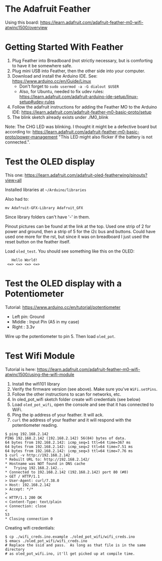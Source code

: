 # The Adafruit Feather
Using this board:
https://learn.adafruit.com/adafruit-feather-m0-wifi-atwinc1500/overview

# Getting Started With Feather

1. Plug Feather into Breadboard (not strictly necessary, but is comforting to
  have it be somewhere safe.
1. Plug mini USB into Feather, then the other side into your computer.
1. Download and install the Arduino IDE.  See:
  https://www.arduino.cc/en/Guide/Linux
    * Don't forget to `sudo usermod -a -G dialout $USER`
    * Also, for Ubuntu, needed to fix udev rules:
      https://learn.adafruit.com/adafruit-arduino-ide-setup/linux-setup#udev-rules
1. Follow the adafruit instructions for adding the Feather MO to the Arduino IDE:
  https://learn.adafruit.com/adafruit-feather-m0-basic-proto/setup
1. The blink sketch already exists under ./M0_blink

Note: The CHG LED was blinking.  I thought it might be a defective board but
according to: https://learn.adafruit.com/adafruit-feather-m0-basic-proto/power-management
"This LED might also flicker if the battery is not connected.".

# Test the OLED display

This one:
https://learn.adafruit.com/adafruit-oled-featherwing/pinouts?view=all

Installed libraries at `~/Arduino/libraries`

Also had to:

```
mv Adafruit-GFX-Library Adafruit_GFX
```

Since library folders can't have '-' in them.

Pinout pictures can be found at the link at the top.  Used one strip of 2 for
power and ground, then a strip of 5 for the i2c bus and buttons.  Could have
used one more for the rst, but since it was on breadboard I just used the reset
button on the feather itself.

Load `oled_test`.  You should see something like this on the OLED:

```
   Hello World!
 <=> <=> <=> <=>
```

# Test the OLED display with a Potentiometer

Tutorial:
https://www.arduino.cc/en/tutorial/potentiometer

* Left pin: Ground
* Middle  : Input Pin (A5 in my case)
* Right   : 3.3v

Wire up the potentiometer to pin 5.  Then load `oled_pot`.

# Test Wifi Module

Tutorial is here:
https://learn.adafruit.com/adafruit-feather-m0-wifi-atwinc1500/using-the-wifi-module

1. Install the wifi101 library
1. Verify the firmware version (see above).  Make sure you've `WiFi.setPins`.
1. Follow the other instructions to scan for networks, etc.
1. In oled_pot_wifi sketch folder create wifi credentials (see below)
1. Load `oled_pot_wifi`, open the console and see that it has connected to WiFi.
1. Ping the ip address of your feather.  It will ack.
1. `curl` the address of your feather and it will respond with the potentiometer
   reading.

```
$ ping 192.168.2.142
PING 192.168.2.142 (192.168.2.142) 56(84) bytes of data.
64 bytes from 192.168.2.142: icmp_seq=1 ttl=64 time=367 ms
64 bytes from 192.168.2.142: icmp_seq=2 ttl=64 time=7.51 ms
64 bytes from 192.168.2.142: icmp_seq=3 ttl=64 time=7.76 ms
$ curl -v http://192.168.2.142
* Rebuilt URL to: http://192.168.2.142/
* Hostname was NOT found in DNS cache
*   Trying 192.168.2.142...
* Connected to 192.168.2.142 (192.168.2.142) port 80 (#0)
> GET / HTTP/1.1
> User-Agent: curl/7.38.0
> Host: 192.168.2.142
> Accept: */*
>
< HTTP/1.1 200 OK
< Content-Type: text/plain
< Connection: close
<
53
* Closing connection 0
```

Creating wifi credentials:
```
$ cp ./wifi_creds.ino.example ./oled_pot_wifi/wifi_creds.ino
$ emacs ./oled_pot_wifi/wifi_creds.ino
# Replace the ssid and pass.  As long as that file is in the same directory
# as oled_pot_wifi.ino, it'll get picked up at compile time.
```
